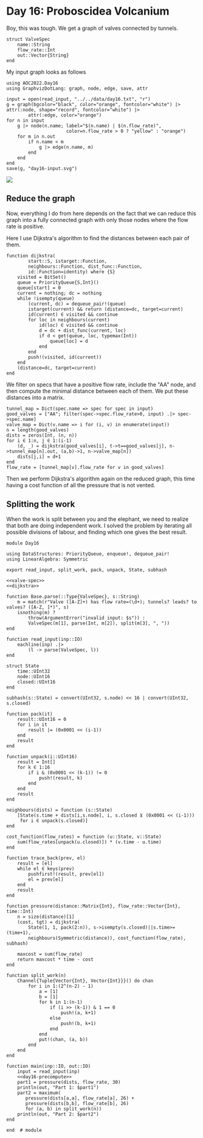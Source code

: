 # Day 16: Proboscidea Volcanium
Boy, this was tough. We get a graph of valves connected by tunnels.

``` {.julia #valve-spec}
struct ValveSpec
    name::String
    flow_rate::Int
    out::Vector{String}
end
```

My input graph looks as follows

```@example 1
using AOC2022.Day16
using GraphvizDotLang: graph, node, edge, save, attr

input = open(read_input, "../../data/day16.txt", "r")
g = graph(bgcolor="black", color="orange", fontcolor="white") |> attr(:node, shape="record", fontcolor="white") |>
        attr(:edge, color="orange")
for n in input
    g |> node(n.name; label="$(n.name) | $(n.flow_rate)",
                      color=n.flow_rate > 0 ? "yellow" : "orange")
    for m in n.out
        if n.name < m
            g |> edge(n.name, m)
        end
    end
end
save(g, "day16-input.svg")
```

![](day16-input.svg)

## Reduce the graph
Now, everything I do from here depends on the fact that we can reduce this graph into a fully connected graph with only those nodes where the flow rate is positive.

Here I use Dijkstra's algorithm to find the distances between each pair of them.

``` {.julia #dijkstra}
function dijkstra(
        start::S, istarget::Function,
        neighbours::Function, dist_func::Function,
        id::Function=identity) where {S}
    visited = BitSet()
    queue = PriorityQueue{S,Int}()
    queue[start] = 0
    current = nothing; dc = nothing
    while !isempty(queue)
        (current, dc) = dequeue_pair!(queue)
        istarget(current) && return (distance=dc, target=current)
        id(current) ∈ visited && continue
        for loc in neighbours(current)
            id(loc) ∈ visited && continue
            d = dc + dist_func(current, loc)
            if d < get(queue, loc, typemax(Int))
                queue[loc] = d
            end
        end
        push!(visited, id(current))
    end
    (distance=dc, target=current)
end
```

We filter on specs that have a positive flow rate, include the "AA" node, and then compute the minimal distance between each of them. We put these distances into a matrix.

``` {.julia #day16-precompute}
tunnel_map = Dict(spec.name => spec for spec in input)
good_valves = ["AA"; filter(spec->spec.flow_rate>0, input) .|> spec->spec.name]
valve_map = Dict(v.name => i for (i, v) in enumerate(input))
n = length(good_valves)
dists = zeros(Int, (n, n))
for i ∈ 1:n, j ∈ 1:(i-1)
    (d, _) = dijkstra(good_valves[i], t->t==good_valves[j], n->tunnel_map[n].out, (a,b)->1, n->valve_map[n])
    dists[j,i] = d+1
end
flow_rate = [tunnel_map[v].flow_rate for v in good_valves]
```

Then we perform Dijkstra's algorithm again on the reduced graph, this time having a cost function of all the pressure that is not vented.

## Splitting the work
When the work is split between you and the elephant, we need to realize that both are doing independent work. I solved the problem by iterating all possible divisions of labour, and finding which one gives the best result.

``` {.julia file=src/day16.jl}
module Day16

using DataStructures: PriorityQueue, enqueue!, dequeue_pair!
using LinearAlgebra: Symmetric

export read_input, split_work, pack, unpack, State, subhash

<<valve-spec>>
<<dijkstra>>

function Base.parse(::Type{ValveSpec}, s::String)
    m = match(r"Valve ([A-Z]+) has flow rate=(\d+); tunnels? leads? to valves? ([A-Z, ]*)", s)
    isnothing(m) ?
        throw(ArgumentError("invalid input: $s")) :
        ValveSpec(m[1], parse(Int, m[2]), split(m[3], ", "))
end

function read_input(inp::IO)
    eachline(inp) .|>
        (l -> parse(ValveSpec, l))
end

struct State
    time::UInt32
    node::UInt16
    closed::UInt16
end

subhash(s::State) = convert(UInt32, s.node) << 16 | convert(UInt32, s.closed)

function pack(it)
    result::UInt16 = 0
    for i in it
        result |= (0x0001 << (i-1))
    end
    result
end

function unpack(i::UInt16)
    result = Int[]
    for k ∈ 1:16
        if i & (0x0001 << (k-1)) != 0
            push!(result, k)
        end
    end
    result
end

neighbours(dists) = function (s::State)
    [State(s.time + dists[i,s.node], i, s.closed ⊻ (0x0001 << (i-1)))
     for i ∈ unpack(s.closed)]
end

cost_function(flow_rates) = function (u::State, v::State)
    sum(flow_rates[unpack(u.closed)]) * (v.time - u.time)
end

function trace_back(prev, el)
    result = [el]
    while el ∈ keys(prev)
        pushfirst!(result, prev[el])
        el = prev[el]
    end
    result
end

function pressure(distance::Matrix{Int}, flow_rate::Vector{Int}, time::Int)
    n = size(distance)[1]
    (cost, tgt) = dijkstra(
        State(1, 1, pack(2:n)), s->isempty(s.closed)||s.time>=(time+1),
        neighbours(Symmetric(distance)), cost_function(flow_rate), subhash)

    maxcost = sum(flow_rate)
    return maxcost * time - cost
end

function split_work(n)
    Channel{Tuple{Vector{Int}, Vector{Int}}}() do chan
        for i in 1:(2^(n-2) - 1)
            a = [1]
            b = [1]
            for k in 1:(n-1)
                if (i >> (k-1)) & 1 == 0
                    push!(a, k+1)
                else
                    push!(b, k+1)
                end
            end
            put!(chan, (a, b))
        end
    end
end

function main(inp::IO, out::IO)
    input = read_input(inp)
    <<day16-precompute>>
    part1 = pressure(dists, flow_rate, 30)
    println(out, "Part 1: $part1")
    part2 = maximum(
       pressure(dists[a,a], flow_rate[a], 26) +
       pressure(dists[b,b], flow_rate[b], 26)
       for (a, b) in split_work(n))
    println(out, "Part 2: $part2")
end

end  # module
```

